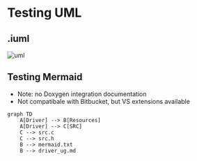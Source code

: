 # Testing UML

## .iuml

![uml](http://www.plantuml.com/plantuml/proxy?cache=no&src=https://raw.github.com/blavin3/uml-testing/master/images/test.iuml)

## Testing Mermaid

* Note: no Doxygen integration documentation
* Not compatibale with Bitbucket, but VS extensions available

```mermaid
graph TD
    A[Driver] --> B[Resources]
    A[Driver] --> C[SRC]
    C --> src.c
    C --> src.h
    B --> mermaid.txt
    B --> driver_ug.md
```
